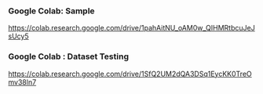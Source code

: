 ### **Google Colab: Sample**
https://colab.research.google.com/drive/1pahAitNU_oAM0w_QIHMRtbcuJeJsUcy5

### **Google Colab : Dataset Testing**
https://colab.research.google.com/drive/1SfQ2UM2dQA3DSq1EycKK0TreOmv38ln7

